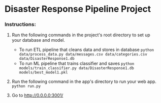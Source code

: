 # Disaster Response Pipeline Project

### Instructions:
1. Run the following commands in the project's root directory to set up your database and model.

    - To run ETL pipeline that cleans data and stores in database
        `python data/process_data.py data/messages.csv data/categories.csv data/DisasterResponse1.db`
    - To run ML pipeline that trains classifier and saves
        `python models/train_classifier.py data/DisasterResponse1.db models/best_model1.pkl`

2. Run the following command in the app's directory to run your web app.
    `python run.py`

3. Go to http://0.0.0.0:3001/
